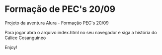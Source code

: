 # Formação de PEC's 20/09

Projeto da aventura Alura - Formação PEC's 20/09

Para jogar abra o arquivo index.html no seu navegador e siga a história do Cálice Cosanguíneo

Enjoy!
